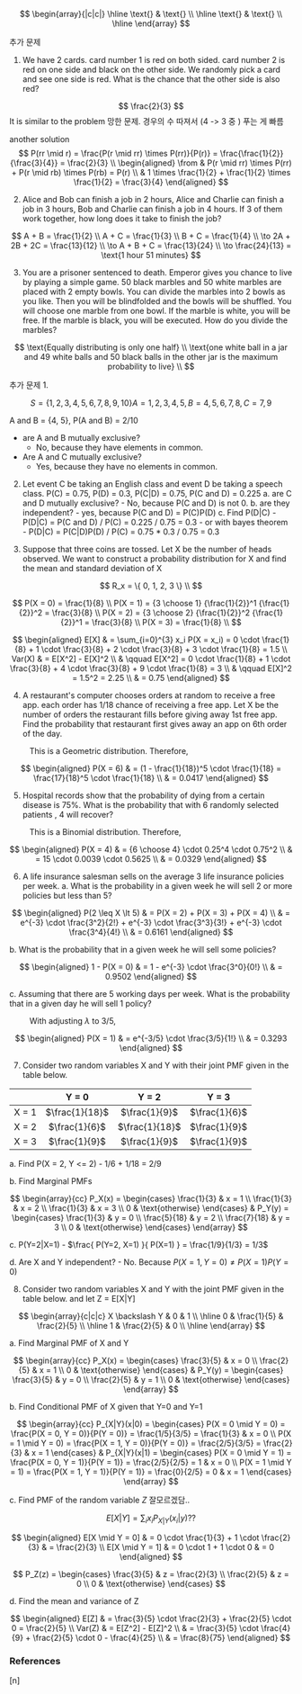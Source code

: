 $$
\begin{array}{|c|c|}
\hline
\text{} & \text{} \\
\hline
\text{} & \text{} \\
\hline
\end{array}
$$

추가 문제
1. We have 2 cards. card number 1 is red on both sided. card number 2 is red on one side and black on the other side. We randomly pick a card and see one side is red. What is the chance that the other side is also red?

$$
\frac{2}{3}
$$
It is similar to the problem 망한 문제. 경우의 수 따져서 (4 -> 3 중 ) 푸는 게 빠름

another solution
$$
P(rr \mid r) = \frac{P(r \mid rr) \times P(rr)}{P(r)} = \frac{\frac{1}{2}}{\frac{3}{4}} = \frac{2}{3} \\
\begin{aligned}
\from & P(r \mid rr) \times P(rr) + P(r \mid rb) \times P(rb) = P(r) \\
& 1 \times \frac{1}{2} + \frac{1}{2} \times \frac{1}{2} = \frac{3}{4}
\end{aligned}
$$

2. Alice and Bob can finish a job in 2 hours, Alice and Charlie can finish a job in 3 hours, Bob and Charlie can finish a job in 4 hours. If 3 of them work together, how long does it take to finish the job?

$$
A + B = \frac{1}{2} \\
A + C = \frac{1}{3} \\
B + C = \frac{1}{4} \\
\to 2A + 2B + 2C = \frac{13}{12} \\
\to A + B + C = \frac{13}{24} \\
\to \frac{24}{13} = \text{1 hour 51 minutes}
$$

3. You are a prisoner sentenced to death. Emperor gives you chance to live by playing a simple game. 50 black marbles and 50 white marbles are placed with 2 empty bowls. You can divide the marbles into 2 bowls as you like. Then you will be blindfolded and the bowls will be shuffled. You will choose one marble from one bowl. If the marble is white, you will be free. If the marble is black, you will be executed. How do you divide the marbles?

$$
\text{Equally distributing is only one half} \\
\text{one white ball in a jar and 49 white balls and 50 black balls in the other jar is the maximum probability to live} \\
$$

추가 문제
1.

$$
S = \{ 1,2,3,4,5,6,7,8,9,10 \}
A = {1,2,3,4,5}, B = {4,5,6,7,8}, C = {7, 9}
$$

A and B = {4, 5}, P(A and B) = 2/10

  - are A and B mutually exclusive?
    - No, because they have elements in common.
  - Are A and C mutually exclusive?
    - Yes, because they have no elements in common.

2. Let event C be taking an English class and event D be taking a speech class. P(C) = 0.75, P(D) = 0.3, P(C|D) = 0.75, P(C and D) = 0.225
    a. are C and D mutually exclusive?
        - No, because P(C and D) is not 0.
    b. are they independent?
        - yes, because P(C and D) = P(C)P(D)
    c. Find P(D|C)
        - P(D|C) = P(C and D) / P(C) = 0.225 / 0.75 = 0.3
        - or with bayes theorem
            - P(D|C) = P(C|D)P(D) / P(C) = 0.75 * 0.3 / 0.75 = 0.3

3. Suppose that three coins are tossed. Let X be the number of heads observed. We want to construct a probability distribution for X and find the mean and standard deviation of X

$$
R_x = \{ 0, 1, 2, 3 \} \\
$$

$$
P(X = 0) = \frac{1}{8} \\
P(X = 1) = {3 \choose 1} {\frac{1}{2}}^1 {\frac{1}{2}}^2 = \frac{3}{8} \\
P(X = 2) = {3 \choose 2} {\frac{1}{2}}^2 {\frac{1}{2}}^1 = \frac{3}{8} \\
P(X = 3) = \frac{1}{8} \\
$$

$$
\begin{aligned}
E[X] & = \sum_{i=0}^{3} x_i P(X = x_i) = 0 \cdot \frac{1}{8} + 1 \cdot \frac{3}{8} + 2 \cdot \frac{3}{8} + 3 \cdot \frac{1}{8} = 1.5 \\
Var(X) & = E[X^2] - E[X]^2 \\
& \qquad E[X^2] = 0 \cdot \frac{1}{8} + 1 \cdot \frac{3}{8} + 4 \cdot \frac{3}{8} + 9 \cdot \frac{1}{8} = 3 \\
& \qquad E[X]^2 = 1.5^2 = 2.25 \\
& = 0.75
\end{aligned}
$$

4. A restaurant's computer chooses orders at random to receive a free app. each order has 1/18 chance of receiving a free app. Let X be the number of orders the restaurant fills before giving away 1st free app. Find the probability that restaurant first gives away an app on 6th order of the day.

$\qquad$ This is a Geometric distribution. Therefore,

$$
\begin{aligned}
P(X = 6) & = (1 - \frac{1}{18})^5 \cdot \frac{1}{18} = \frac{17}{18}^5 \cdot \frac{1}{18} \\
& = 0.0417
\end{aligned}
$$

5. Hospital records show that the probability of dying from a certain disease is 75%. What is the probability that with 6 randomly selected patients , 4 will recover?

$\qquad$ This is a Binomial distribution. Therefore,

$$
\begin{aligned}
P(X = 4) & = {6 \choose 4} \cdot 0.25^4 \cdot 0.75^2 \\
& = 15 \cdot 0.0039 \cdot 0.5625 \\
& = 0.0329
\end{aligned}
$$

6. A life insurance salesman sells on the average 3 life insurance policies per week.
  a. What is the probability in a given week he will sell 2 or more policies but less than 5?

$$
\begin{aligned}
P(2 \leq X \lt 5) & = P(X = 2) + P(X = 3) + P(X = 4) \\
& = e^{-3} \cdot \frac{3^2}{2!} + e^{-3} \cdot \frac{3^3}{3!} + e^{-3} \cdot \frac{3^4}{4!} \\
& = 0.6161
\end{aligned}
$$

  b. What is the probability that in a given week he will sell some policies?

$$
\begin{aligned}
1 - P(X = 0) & = 1 - e^{-3} \cdot \frac{3^0}{0!} \\
& = 0.9502
\end{aligned}
$$

  c. Assuming that there are 5 working days per week. What is the probability that in a given day he will sell 1 policy?

  $\qquad$ With adjusting $\lambda$ to 3/5,

$$
\begin{aligned}
P(X = 1) & = e^{-3/5} \cdot \frac{3/5}{1!} \\
& = 0.3293
\end{aligned}
$$

7. Consider two random variables X and Y with their joint PMF given in the table below.

| | Y = 0 | Y = 2 | Y = 3 |
|:---:|:---:|:---:|:---:|
| X = 1 | $\frac{1}{18}$ | $\frac{1}{9}$ | $\frac{1}{6}$ |
| X = 2 | $\frac{1}{6}$ | $\frac{1}{18}$ | $\frac{1}{9}$ |
| X = 3 | $\frac{1}{9}$ | $\frac{1}{9}$ | $\frac{1}{9}$ |

  a. Find P(X = 2, Y <= 2)
    - 1/6 + 1/18 = 2/9

  b. Find Marginal PMFs

$$
\begin{array}{cc}
P_X(x) = \begin{cases} \frac{1}{3} & x = 1 \\ \frac{1}{3} & x = 2 \\ \frac{1}{3} & x = 3 \\ 0 & \text{otherwise} \end{cases} & P_Y(y) = \begin{cases} \frac{1}{3} & y = 0 \\ \frac{5}{18} & y = 2 \\ \frac{7}{18} & y = 3 \\ 0 & \text{otherwise} \end{cases}
\end{array}
$$

  c. P(Y=2|X=1)
    - $\frac{ P(Y=2, X=1) }{ P(X=1) } = \frac{1/9}{1/3} = 1/3$

  d. Are X and Y independent?
    - No. Because $P(X=1, Y=0) \neq P(X=1)P(Y=0)$

8. Consider two random variables X and Y with the joint PMF given in the table below. and let Z = E[X|Y]

$$
\begin{array}{c|c|c}
X \backslash Y & 0 & 1 \\
\hline
0 & \frac{1}{5} & \frac{2}{5} \\
\hline
1 & \frac{2}{5} & 0 \\
\hline
\end{array}
$$

  a. Find Marginal PMF of X and Y

$$
\begin{array}{cc}
P_X(x) = \begin{cases} \frac{3}{5} & x = 0 \\ \frac{2}{5} & x = 1 \\ 0 & \text{otherwise} \end{cases} & P_Y(y) = \begin{cases} \frac{3}{5} & y = 0 \\ \frac{2}{5} & y = 1 \\ 0 & \text{otherwise} \end{cases}
\end{array}
$$

  b. Find Conditional PMF of X given that Y=0 and Y=1

$$
\begin{array}{cc}
P_{X|Y}(x|0) =
\begin{cases} P(X = 0 \mid Y = 0) = \frac{P(X = 0, Y = 0)}{P(Y = 0)} = \frac{1/5}{3/5} = \frac{1}{3} & x = 0 \\
P(X = 1 \mid Y = 0) = \frac{P(X = 1, Y = 0)}{P(Y = 0)} = \frac{2/5}{3/5} = \frac{2}{3} & x = 1
\end{cases}
&
P_{X|Y}(x|1) =
\begin{cases} P(X = 0 \mid Y = 1) = \frac{P(X = 0, Y = 1)}{P(Y = 1)} = \frac{2/5}{2/5} = 1 & x = 0 \\
P(X = 1 \mid Y = 1) = \frac{P(X = 1, Y = 1)}{P(Y = 1)} = \frac{0}{2/5} = 0 & x = 1
\end{cases}
\end{array}
$$

  c. Find PMF of the random variable $Z$ 잘모르겠담..

$$
E[X|Y] = \sum_{i} x_i P_{X|Y}(x_i|y) ??
$$

$$
\begin{aligned}
E[X \mid Y = 0] & = 0 \cdot \frac{1}{3} + 1 \cdot \frac{2}{3} & = \frac{2}{3} \\
E[X \mid Y = 1] & = 0 \cdot 1 + 1 \cdot 0 & = 0
\end{aligned}
$$

$$
P_Z(z) = \begin{cases} \frac{3}{5} & z = \frac{2}{3} \\ \frac{2}{5} & z = 0 \\ 0 & \text{otherwise} \end{cases}
$$

  d. Find the mean and variance of Z

$$
\begin{aligned}
E[Z] & = \frac{3}{5} \cdot \frac{2}{3} + \frac{2}{5} \cdot 0 = \frac{2}{5} \\
Var(Z) & = E[Z^2] - E[Z]^2 \\
& = \frac{3}{5} \cdot \frac{4}{9} + \frac{2}{5} \cdot 0 - \frac{4}{25} \\
& = \frac{8}{75}
\end{aligned}
$$










### References

$\tag*{}\label{n} \text{[n] }$
